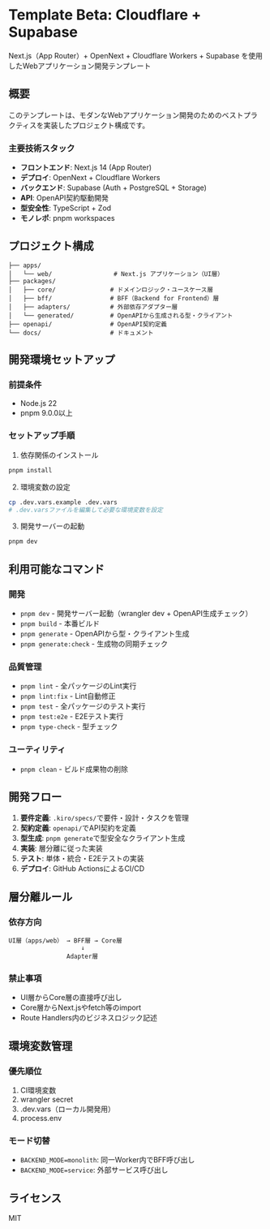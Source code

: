 # Template Beta: Cloudflare + Supabase

Next.js（App Router）+ OpenNext + Cloudflare Workers + Supabase を使用したWebアプリケーション開発テンプレート

## 概要

このテンプレートは、モダンなWebアプリケーション開発のためのベストプラクティスを実装したプロジェクト構成です。

### 主要技術スタック

- **フロントエンド**: Next.js 14 (App Router)
- **デプロイ**: OpenNext + Cloudflare Workers
- **バックエンド**: Supabase (Auth + PostgreSQL + Storage)
- **API**: OpenAPI契約駆動開発
- **型安全性**: TypeScript + Zod
- **モノレポ**: pnpm workspaces

## プロジェクト構成

```
├── apps/
│   └── web/                 # Next.js アプリケーション（UI層）
├── packages/
│   ├── core/               # ドメインロジック・ユースケース層
│   ├── bff/                # BFF（Backend for Frontend）層
│   ├── adapters/           # 外部依存アダプター層
│   └── generated/          # OpenAPIから生成される型・クライアント
├── openapi/                # OpenAPI契約定義
└── docs/                   # ドキュメント
```

## 開発環境セットアップ

### 前提条件

- Node.js 22
- pnpm 9.0.0以上

### セットアップ手順

1. 依存関係のインストール

```bash
pnpm install
```

2. 環境変数の設定

```bash
cp .dev.vars.example .dev.vars
# .dev.varsファイルを編集して必要な環境変数を設定
```

3. 開発サーバーの起動

```bash
pnpm dev
```

## 利用可能なコマンド

### 開発

- `pnpm dev` - 開発サーバー起動（wrangler dev + OpenAPI生成チェック）
- `pnpm build` - 本番ビルド
- `pnpm generate` - OpenAPIから型・クライアント生成
- `pnpm generate:check` - 生成物の同期チェック

### 品質管理

- `pnpm lint` - 全パッケージのLint実行
- `pnpm lint:fix` - Lint自動修正
- `pnpm test` - 全パッケージのテスト実行
- `pnpm test:e2e` - E2Eテスト実行
- `pnpm type-check` - 型チェック

### ユーティリティ

- `pnpm clean` - ビルド成果物の削除

## 開発フロー

1. **要件定義**: `.kiro/specs/`で要件・設計・タスクを管理
2. **契約定義**: `openapi/`でAPI契約を定義
3. **型生成**: `pnpm generate`で型安全なクライアント生成
4. **実装**: 層分離に従った実装
5. **テスト**: 単体・統合・E2Eテストの実装
6. **デプロイ**: GitHub ActionsによるCI/CD

## 層分離ルール

### 依存方向

```
UI層（apps/web） → BFF層 → Core層
                    ↓
                Adapter層
```

### 禁止事項

- UI層からCore層の直接呼び出し
- Core層からNext.jsやfetch等のimport
- Route Handlers内のビジネスロジック記述

## 環境変数管理

### 優先順位

1. CI環境変数
2. wrangler secret
3. .dev.vars（ローカル開発用）
4. process.env

### モード切替

- `BACKEND_MODE=monolith`: 同一Worker内でBFF呼び出し
- `BACKEND_MODE=service`: 外部サービス呼び出し

## ライセンス

MIT
